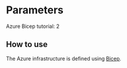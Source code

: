 # Parameters

Azure Bicep tutorial: 2

## How to use

The Azure infrastructure is defined using [Bicep](https://docs.microsoft.com/azure/azure-resource-manager/bicep/).
